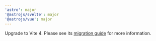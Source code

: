 ```yaml
---
'astro': major
'@astrojs/svelte': major
'@astrojs/vue': major
---
```


Upgrade to Vite 4. Please see its [migration guide](https://vitejs.dev/guide/migration.html) for more information.
